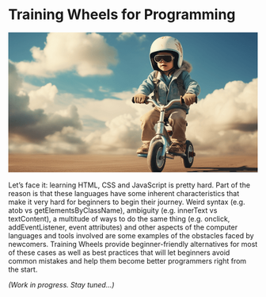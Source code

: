 # Training Wheels for Programming

![](training.wheels.png)

 Let’s face it: learning HTML, CSS and JavaScript is pretty hard. Part of the reason is that these languages have some inherent characteristics that make it very hard for beginners to begin their journey. Weird syntax (e.g. atob vs getElementsByClassName), ambiguity (e.g. innerText vs textContent), a multitude of ways to do the same thing (e.g. onclick, addEventListener, event attributes) and other aspects of the computer languages and tools involved are some examples of the obstacles faced by newcomers. Training Wheels provide beginner-friendly alternatives for most of these cases as well as best practices that will let beginners avoid common mistakes and help them become better programmers right from the start. 
 
_(Work in progress. Stay tuned...)_
